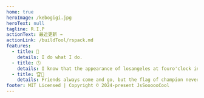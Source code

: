 ```yaml
---
home: true
heroImage: /kebogigi.jpg
heroText: null
tagline: R.I.P
actionText: 最近更新 →
actionLink: /buildTool/rspack.md
features:
  - title: 💪
    details: I do what I do.
  - title: 🕓
    details: I know that the appearance of losangeles at fouro'clock in the morning everyday.
  - title: 🏆🚩
    details: Friends always come and go, but the flag of champion never falls.
footer: MIT Licensed | Copyright © 2024-present JsSoooooCool
---
```

